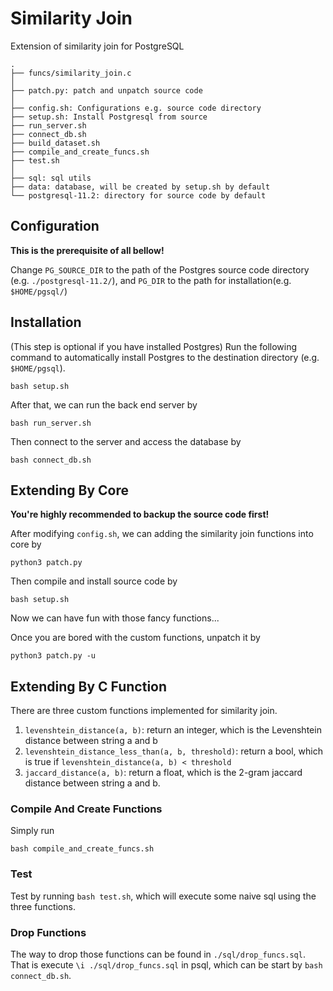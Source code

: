 # Similarity Join

Extension of similarity join for PostgreSQL

```
.
├── funcs/similarity_join.c
│ 
├── patch.py: patch and unpatch source code
│ 
├── config.sh: Configurations e.g. source code directory
├── setup.sh: Install Postgresql from source
├── run_server.sh
├── connect_db.sh
├── build_dataset.sh
├── compile_and_create_funcs.sh
├── test.sh
│ 
├── sql: sql utils
├── data: database, will be created by setup.sh by default 
└── postgresql-11.2: directory for source code by default
```



## Configuration

**This is the prerequisite of all bellow!**

Change `PG_SOURCE_DIR`  to the path of the Postgres source code directory (e.g. `./postgresql-11.2/`), and `PG_DIR` to the path for installation(e.g. `$HOME/pgsql/`)



## Installation

(This step is optional if you have installed Postgres) Run the following command to automatically install Postgres to the destination directory (e.g. `$HOME/pgsql`).

```
bash setup.sh
```

After that, we can run the back end server by

```
bash run_server.sh
```

Then connect to the server and access the database by 

```
bash connect_db.sh
```



## Extending By Core

**You're highly recommended to backup the source code first!**

After modifying `config.sh`, we can adding the similarity join functions into core by 

```
python3 patch.py
```

Then compile and install source code by

```
bash setup.sh
```

Now we can have fun with those fancy functions...

Once you are bored with the custom functions, unpatch it by

```
python3 patch.py -u
```



## Extending By C Function

There are three custom functions implemented for similarity join.

1. `levenshtein_distance(a, b)`: return an integer, which is the Levenshtein distance between string a and b
2. `levenshtein_distance_less_than(a, b, threshold)`: return a bool, which is true if `levenshtein_distance(a, b) < threshold`
3. `jaccard_distance(a, b)`: return a float, which is the 2-gram jaccard distance between string a and b.

### Compile And Create Functions

Simply run

```
bash compile_and_create_funcs.sh
```

### Test

Test by running `bash test.sh`, which will execute some naive sql using the three functions.

### Drop Functions

The way to drop those functions can be found in `./sql/drop_funcs.sql`. That is execute `\i ./sql/drop_funcs.sql` in psql, which can be start by `bash connect_db.sh`.











 